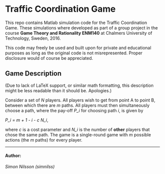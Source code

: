 # Traffic Coordination Game

This repo contains Matlab simulation code for the Traffic Coordination Game. These simulations where developed as part of a group project in the course __Game Theory and Rationality ENM140__ at Chalmers University of Technology, Sweden, 2016.

This code may freely be used and built upon for private and educational purposes as long as the original code is not misrepresented. Proper disclosure would of course be appreciated.

## Game Description

(Due to lack of LaTeX support, or similar math formatting, this description might be less readable than it should be. Apologies.)

Consider a set of *N* players. All players wish to get from point A to point B, between which there are *m* paths. All players must then simultaneously choose a path, where the pay-off *P_i* for choosing path *i*, is given by

*P_i = m + 1 - i - c N_i*,

where *c* is a cost parameter and *N_i* is the number of __other__ players that chose the same path. The game is a single-round game with $m$ possible actions (the *m* paths) for every player.

-----
#### Author:
*Simon Nilsson (simnilss)*